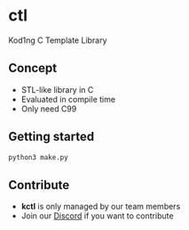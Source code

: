# ctl

Kod1ng C Template Library

## Concept

- STL-like library in C
- Evaluated in compile time
- Only need C99

## Getting started

```bash
python3 make.py
```

## Contribute

- **kctl** is only managed by our team members
- Join our [Discord][discord] if you want to contribute

[discord]: https://www.exmaple.discord.com
